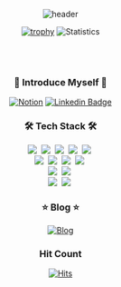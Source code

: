<div align="center" style="text-align:center">
  
  ![header](https://capsule-render.vercel.app/api?type=soft&color=auto&height=140&section=header&text=Cpprhtn&fontSize=70&animation=twinkling)


  [![trophy](https://github-profile-trophy.vercel.app/?username=cpprhtn&theme=chalk&row=1&column=7)](https://github.com/ryo-ma/github-profile-trophy)
  ![Statistics](https://github-readme-stats.vercel.app/api?username=cpprhtn&show_icons=true&count_private=true&line_height=24&theme=dark)
  <!--
  [![Solved.ac Profile](http://mazassumnida.wtf/api/generate_badge?boj=xkzl9830)](https://solved.ac/xkzl9830)
  ![Statistics](https://github-readme-stats.vercel.app/api?username=cpprhtn&show_icons=true)
  [![Top Langs](https://github-readme-stats.vercel.app/api/top-langs/?username=cpprhtn&layout=compact&langs_count=8)](https://github.com/anuraghazra/github-readme-stats)-->
</div>


<p align="center">
  
</p>
<br><br>

<h3 align="center">👀 Introduce Myself 👀</h3>

<div align="center" style="text-align:center">
  
  [![Notion](https://img.shields.io/badge/Notion-000000?style=flat-square&logo=Notion&logoColor=white)](https://glib-chip-df3.notion.site/00d1a65f872644498848301aedb230e9)
  [![Linkedin Badge](https://img.shields.io/badge/-LinkedIn-blue?style=flat-square&logo=Linkedin&logoColor=white&link=https://www.linkedin.com/in/cpprhtn/)](https://www.linkedin.com/in/cpprhtn/)
</div>

<h3 align="center">🛠 Tech Stack 🛠</h3>
<p align="center">
  <img src="https://img.shields.io/badge/Python-3766AB?style=flat-square&logo=Python&logoColor=white"/></a>&nbsp 
  <img src="https://img.shields.io/badge/C++-00599C?style=flat-square&logo=C%2B%2B&logoColor=white"/></a>&nbsp 
  <img src="https://img.shields.io/badge/C-A8B9CC?style=flat-square&logo=C&logoColor=white"/></a>&nbsp 
  <img src="https://img.shields.io/badge/Java-007396?style=flat-square&logo=Java&logoColor=white"/></a>&nbsp 
  <img src="https://img.shields.io/badge/Scala-DC322F?style=flat-square&logo=Scala&logoColor=white"/></a>&nbsp 
  <br>
  <img src="https://img.shields.io/badge/Hadoop-66CCFF?style=flat-square&logo=Apache%20Hadoop&logoColor=white"/></a>&nbsp 
  <img src="https://img.shields.io/badge/Spark-E25A1C?style=flat-square&logo=Apache%20Spark&logoColor=white"/></a>&nbsp 
  <img src="https://img.shields.io/badge/Hive-FDEE21?style=flat-square&logo=Apache%20Hive&logoColor=white"/></a>&nbsp 
  <img src="https://img.shields.io/badge/Airflow-017CEE?style=flat-square&logo=apacheairflow&logoColor=white"/></a>&nbsp
  <br>
  <img src="https://img.shields.io/badge/TensorFlow-FF6F00?style=flat-square&logo=TensorFlow&logoColor=white"/></a>&nbsp 
  <img src="https://img.shields.io/badge/PyTorch-EE4C2C?style=flat-square&logo=PyTorch&logoColor=white"/></a>&nbsp 
  <br>
  <img src="https://img.shields.io/badge/Docker-2496ED?style=flat-square&logo=docker&logoColor=black"/></a>&nbsp
  <img src="https://img.shields.io/badge/Kubernetes-326CE5?style=flat-square&logo=kubernetes&logoColor=black"/></a>&nbsp
</p>


<h3 align="center">⭐ Blog ⭐</h3>

<div align="center" style="text-align:center">
  
  [![Blog](https://img.shields.io/badge/Blog-22cc44?style=flat-square&logo=blogger&logoColor=white)](https://cpprhtn.github.io/)
  
</div>

<h3 align="center">Hit Count</h3>
<div align="center" style="text-align:center">
  
 [![Hits](https://hits.seeyoufarm.com/api/count/incr/badge.svg?url=https%3A%2F%2Fgithub.com%2Fcpprhtn&count_bg=%23588636&title_bg=%23555555&icon=&icon_color=%23000000&title=hits&edge_flat=false)](https://hits.seeyoufarm.com)
  
</div>
